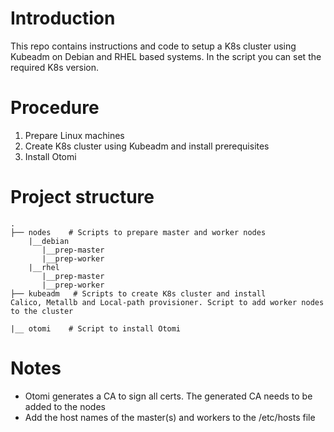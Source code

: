 # Introduction
This repo contains instructions and code to setup a K8s cluster using Kubeadm on Debian and RHEL based systems. In the script you can set the required K8s version.

# Procedure

1. Prepare Linux machines
2. Create K8s cluster using Kubeadm and install prerequisites
3. Install Otomi

# Project structure
```
.
├── nodes    # Scripts to prepare master and worker nodes
    |__debian
       |__prep-master
       |__prep-worker
    |__rhel
       |__prep-master
       |__prep-worker
├── kubeadm   # Scripts to create K8s cluster and install 
Calico, Metallb and Local-path provisioner. Script to add worker nodes to the cluster

|__ otomi    # Script to install Otomi
```

# Notes

- Otomi generates a CA to sign all certs. The generated CA needs to be added to the nodes
- Add the host names of the master(s) and workers to the /etc/hosts file
